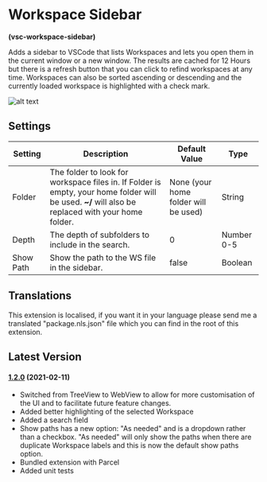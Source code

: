 # Workspace Sidebar

**(vsc-workspace-sidebar)**

Adds a sidebar to VSCode that lists Workspaces and lets you open them in the current window or a new window. The results are cached for 12 Hours but there is a refresh button that you can click to refind workspaces at any time. Workspaces can also be sorted ascending or descending and the currently loaded workspace is highlighted with a check mark.

![alt text](https://raw.githubusercontent.com/sketchbuch/vsc-workspace-sidebar/master/docs/images/preview.gif 'Workspace Sidebar Preview')

## Settings

| Setting   | Description                                                                                                                                       | Default Value                        | Type       |
| --------- | ------------------------------------------------------------------------------------------------------------------------------------------------- | ------------------------------------ | ---------- |
| Folder    | The folder to look for workspace files in. If Folder is empty, your home folder will be used. **~/** will also be replaced with your home folder. | None (your home folder will be used) | String     |
| Depth     | The depth of subfolders to include in the search.                                                                                                 | 0                                    | Number 0-5 |
| Show Path | Show the path to the WS file in the sidebar.                                                                                                      | false                                | Boolean    |

## Translations

This extension is localised, if you want it in your language please send me a translated "package.nls.json" file which you can find in the root of this extension.

## Latest Version

#### [1.2.0](https://github.com/sketchbuch/vsc-workspace-sidebar/compare/v1.1.9...1.2.0) (2021-02-11)

- Switched from TreeView to WebView to allow for more customisation of the UI and to facilitate future feature changes.
- Added better highlighting of the selected Workspace
- Added a search field
- Show paths has a new option: "As needed" and is a dropdown rather than a checkbox. "As needed" will only show the paths when there are duplicate Workspace labels and this is now the default show paths option.
- Bundled extension with Parcel
- Added unit tests
